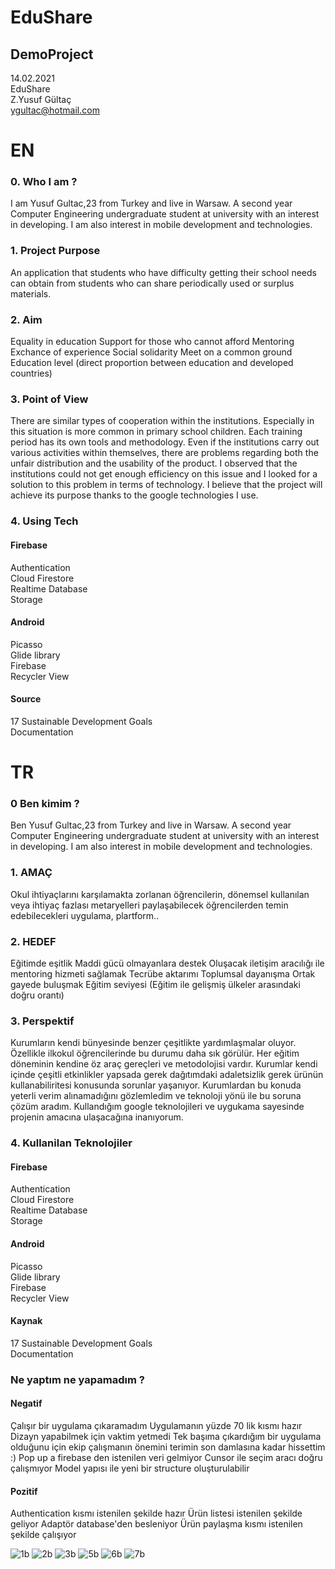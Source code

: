 #  EduShare
## DemoProject


14.02.2021 <br/>
EduShare   <br/>
Z.Yusuf Gültaç  <br/>
ygultac@hotmail.com  <br/>

# EN

### 0. Who I am ?

I am Yusuf Gultac,23 from Turkey and live in Warsaw. A second year Computer Engineering undergraduate student at university with an interest in developing. 
I am also interest in mobile development and technologies.

### 1. Project Purpose

An application that students who have difficulty getting their school needs can obtain from students who can share periodically used or surplus materials.

### 2. Aim
Equality in education
Support for those who cannot afford 
Mentoring 
Exchance of experience
Social solidarity
Meet on a common ground
Education level (direct proportion between education and developed countries)

### 3. Point of View

There are similar types of cooperation within the institutions. 
Especially in this situation is more common in primary school children. 
Each training period has its own tools and methodology. 
Even if the institutions carry out various activities within themselves, there are problems regarding both the unfair distribution and the usability of the product.
I observed that the institutions could not get enough efficiency on this issue and I looked for a solution to this problem in terms of technology. 
I believe that the project will achieve its purpose thanks to the google technologies I use.

### 4. Using Tech
#### Firebase 
Authentication <br/>
Cloud Firestore <br/>
Realtime Database <br/>
Storage <br/>

#### Android
Picasso <br/>
Glide library <br/>
Firebase <br/>
Recycler View <br/>

#### Source
17 Sustainable Development Goals <br/>
Documentation <br/>

# TR

### 0 Ben kimim ?

Ben Yusuf Gultac,23 from Turkey and live in Warsaw. A second year Computer Engineering undergraduate student at university with an interest in developing. 
I am also interest in mobile development and technologies.

### 1. AMAÇ

Okul ihtiyaçlarını karşılamakta zorlanan öğrencilerin, dönemsel kullanılan veya ihtiyaç fazlası metaryelleri paylaşabilecek öğrencilerden temin edebilecekleri uygulama, plartform..

### 2. HEDEF
Eğitimde eşitlik
Maddi gücü olmayanlara destek
Oluşacak iletişim aracılığı ile mentoring hizmeti sağlamak
Tecrübe aktarımı
Toplumsal dayanışma
Ortak gayede buluşmak
Eğitim seviyesi (Eğitim ile gelişmiş ülkeler arasındaki doğru orantı) 

### 3. Perspektif	

Kurumların kendi bünyesinde benzer çeşitlikte yardımlaşmalar oluyor. 
Özellikle ilkokul öğrencilerinde bu durumu daha sık görülür. 
Her eğitim döneminin kendine öz araç gereçleri ve metodolojisi vardır. 
Kurumlar kendi içinde çeşitli etkinlikler yapsada gerek dağıtımdaki adaletsizlik gerek ürünün kullanabiliritesi konusunda sorunlar yaşanıyor.
Kurumlardan bu konuda yeterli verim alınamadığını gözlemledim ve teknoloji yönü ile bu soruna çözüm aradım. 
Kullandığım google teknolojileri ve uygukama sayesinde projenin amacına ulaşacağına inanıyorum.

### 4. Kullanilan Teknolojiler
#### Firebase 
Authentication <br/>
Cloud Firestore <br/>
Realtime Database <br/>
Storage <br/>

#### Android
Picasso <br/>
Glide library <br/>
Firebase <br/>
Recycler View <br/>

#### Kaynak
17 Sustainable Development Goals <br/>
Documentation <br/>

### Ne yaptım ne yapamadım ?

#### Negatif

Çalışır bir uygulama çıkaramadım
Uygulamanın yüzde 70 lik kısmı hazır
Dizayn yapabilmek için vaktim yetmedi
Tek başıma çıkardığım bir uygulama olduğunu için ekip çalışmanın önemini terimin son damlasına kadar hissettim :)
Pop up a firebase den istenilen veri gelmiyor
Cunsor ile seçim aracı doğru çalışmıyor
Model yapısı ile yeni bir structure oluşturulabilir

#### Pozitif
Authentication kısmı istenilen şekilde hazır
Ürün listesi istenilen şekilde geliyor
Adaptör database'den besleniyor
Ürün paylaşma kısmı istenilen şekilde çalışıyor




![1b](https://user-images.githubusercontent.com/62885850/107888426-3347a480-6f1d-11eb-957a-75a864873b4a.png)
![2b](https://user-images.githubusercontent.com/62885850/107888501-a5b88480-6f1d-11eb-8663-80ccaa902898.png)
![3b](https://user-images.githubusercontent.com/62885850/107888508-afda8300-6f1d-11eb-80d8-c8c90db1ece5.png)
![5b](https://user-images.githubusercontent.com/62885850/107888513-b963eb00-6f1d-11eb-9f66-3b4718226a0f.png)
![6b](https://user-images.githubusercontent.com/62885850/107888519-c2ed5300-6f1d-11eb-8b33-b29e8b858da1.png)
![7b](https://user-images.githubusercontent.com/62885850/107888525-caacf780-6f1d-11eb-9ed4-1edaa8fdaa02.png)
